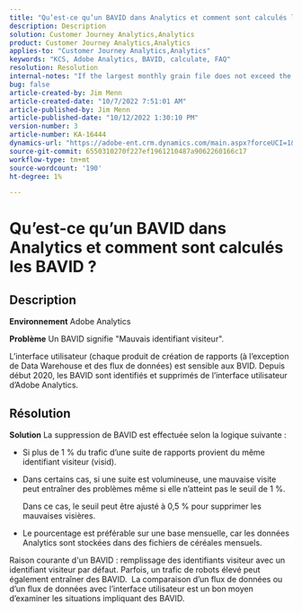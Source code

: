```yaml
---
title: "Qu’est-ce qu’un BAVID dans Analytics et comment sont calculés les BAVID ?"
description: Description
solution: Customer Journey Analytics,Analytics
product: Customer Journey Analytics,Analytics
applies-to: "Customer Journey Analytics,Analytics"
keywords: "KCS, Adobe Analytics, BAVID, calculate, FAQ"
resolution: Resolution
internal-notes: "If the largest monthly grain file does not exceed the size threshold (250MB default), we do not examine the suite for bad visids."
bug: false
article-created-by: Jim Menn
article-created-date: "10/7/2022 7:51:01 AM"
article-published-by: Jim Menn
article-published-date: "10/12/2022 1:30:10 PM"
version-number: 3
article-number: KA-16444
dynamics-url: "https://adobe-ent.crm.dynamics.com/main.aspx?forceUCI=1&pagetype=entityrecord&etn=knowledgearticle&id=83dccec7-1446-ed11-bba1-000d3a3064b8"
source-git-commit: 6550310270f227ef1961210487a9062260166c17
workflow-type: tm+mt
source-wordcount: '190'
ht-degree: 1%

---
```


# Qu’est-ce qu’un BAVID dans Analytics et comment sont calculés les BAVID ?

## Description


<b>Environnement</b>
Adobe Analytics

<b>Problème</b>
Un BAVID signifie &quot;Mauvais identifiant visiteur&quot;.

L’interface utilisateur (chaque produit de création de rapports (à l’exception de Data Warehouse et des flux de données) est sensible aux BVID.
Depuis début 2020, les BAVID sont identifiés et supprimés de l’interface utilisateur d’Adobe Analytics.






## Résolution


<b>Solution</b>
La suppression de BAVID est effectuée selon la logique suivante :

- Si plus de 1 % du trafic d’une suite de rapports provient du même identifiant visiteur (visid).
- Dans certains cas, si une suite est volumineuse, une mauvaise visite peut entraîner des problèmes même si elle n’atteint pas le seuil de 1 %.

   Dans ce cas, le seuil peut être ajusté à 0,5 % pour supprimer les mauvaises visières.
- Le pourcentage est préférable sur une base mensuelle, car les données Analytics sont stockées dans des fichiers de céréales mensuels.


Raison courante d&#39;un BAVID : remplissage des identifiants visiteur avec un identifiant visiteur par défaut. Parfois, un trafic de robots élevé peut également entraîner des BAVID. 
La comparaison d’un flux de données ou d’un flux de données avec l’interface utilisateur est un bon moyen d’examiner les situations impliquant des BAVID.
